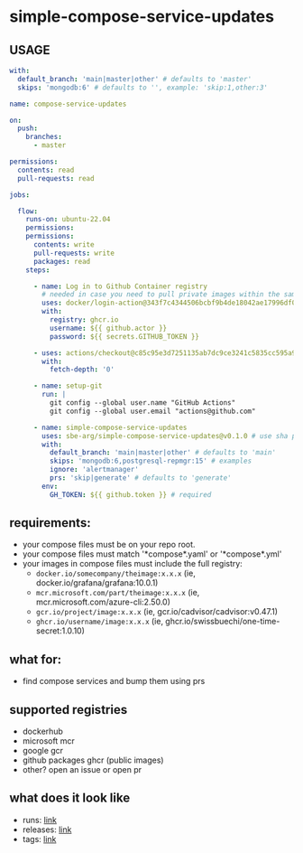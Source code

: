 # simple-compose-service-updates

## USAGE

```yaml
with:
  default_branch: 'main|master|other' # defaults to 'master'
  skips: 'mongodb:6' # defaults to '', example: 'skip:1,other:3'
```

```yaml
name: compose-service-updates

on:
  push:
    branches:
      - master

permissions:
  contents: read
  pull-requests: read

jobs:

  flow:
    runs-on: ubuntu-22.04
    permissions:
    permissions:
      contents: write
      pull-requests: write
      packages: read
    steps:

      - name: Log in to Github Container registry 
        # needed in case you need to pull private images within the same github organization, place before checkout
        uses: docker/login-action@343f7c4344506bcbf9b4de18042ae17996df046d # v3.0.0
        with:
          registry: ghcr.io
          username: ${{ github.actor }}
          password: ${{ secrets.GITHUB_TOKEN }}

      - uses: actions/checkout@c85c95e3d7251135ab7dc9ce3241c5835cc595a9 # v3.5.3
        with:
          fetch-depth: '0'

      - name: setup-git
        run: |
          git config --global user.name "GitHub Actions"
          git config --global user.email "actions@github.com"

      - name: simple-compose-service-updates
        uses: sbe-arg/simple-compose-service-updates@v0.1.0 # use sha pinning when possible
        with:
          default_branch: 'main|master|other' # defaults to 'main'
          skips: 'mongodb:6,postgresql-repmgr:15' # examples
          ignore: 'alertmanager'
          prs: 'skip|generate' # defaults to 'generate'
        env:
          GH_TOKEN: ${{ github.token }} # required
```

## requirements:

- your compose files must be on your repo root.
- your compose files must match '\*compose\*.yaml' or '\*compose\*.yml'
- your images in compose files must include the full registry: 
  - `docker.io/somecompany/theimage:x.x.x` (ie, docker.io/grafana/grafana:10.0.1)
  - `mcr.microsoft.com/part/theimage:x.x.x` (ie, mcr.microsoft.com/azure-cli:2.50.0)
  - `gcr.io/project/image:x.x.x` (ie, gcr.io/cadvisor/cadvisor:v0.47.1)
  - `ghcr.io/username/image:x.x.x` (ie, ghcr.io/swissbuechi/one-time-secret:1.0.10)

## what for:

- find compose services and bump them using prs

## supported registries

- dockerhub
- microsoft mcr
- google gcr
- github packages ghcr (public images)
- other? open an issue or open pr

## what does it look like

- runs: [link](https://github.com/sbe-arg/simple-compose-service-updates/actions/workflows/simple.yml)
- releases: [link](https://github.com/sbe-arg/simple-compose-service-updates/releases)
- tags: [link](https://github.com/sbe-arg/simple-compose-service-updates/tags)
